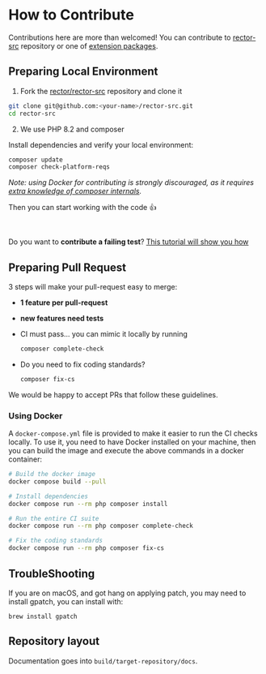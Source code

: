 # How to Contribute

Contributions here are more than welcomed! You can contribute to [rector-src](https://github.com/rectorphp/rector-src) repository or one of [extension packages](https://github.com/rectorphp/).

## Preparing Local Environment

1. Fork the [rector/rector-src](https://github.com/rectorphp/rector-src) repository and clone it

```bash
git clone git@github.com:<your-name>/rector-src.git
cd rector-src
```

2. We use PHP 8.2 and composer

Install dependencies and verify your local environment:

```bash
composer update
composer check-platform-reqs
```

*Note: using Docker for contributing is strongly discouraged, as it requires [extra knowledge of composer internals](https://github.com/composer/composer/issues/9368#issuecomment-718112361).*

Then you can start working with the code :+1:

<br>

Do you want to **contribute a failing test**? [This tutorial will show you how](https://getrector.com/documentation/reporting-issue-with-rector)

## Preparing Pull Request

3 steps will make your pull-request easy to merge:

- **1 feature per pull-request**
- **new features need tests**
- CI must pass... you can mimic it locally by running

    ```bash
    composer complete-check
    ```

- Do you need to fix coding standards?

    ```bash
    composer fix-cs
    ```

We would be happy to accept PRs that follow these guidelines.

### Using Docker

A `docker-compose.yml` file is provided to make it easier to run the CI checks locally.
To use it, you need to have Docker installed on your machine, then you can build the image and execute the
above commands in a docker container:

```bash
# Build the docker image
docker compose build --pull

# Install dependencies
docker compose run --rm php composer install

# Run the entire CI suite
docker compose run --rm php composer complete-check

# Fix the coding standards
docker compose run --rm php composer fix-cs
```

## TroubleShooting
If you are on macOS, and got hang on applying patch, you may need to install gpatch, you can install with:

`brew install gpatch`

## Repository layout
Documentation goes into `build/target-repository/docs`.
